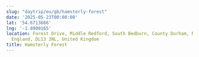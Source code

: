 ```yaml
---
slug: "daytrip/eu/gb/hamsterly-forest"
date: '2025-05-23T00:00:00'
lat: '54.6713666'
lng: '-1.8900165'
location: Forest Drive, Middle Redford, South Bedburn, County Durham, North East,
  England, DL13 3NL, United Kingdom
title: Hamsterly Forest
---
```



